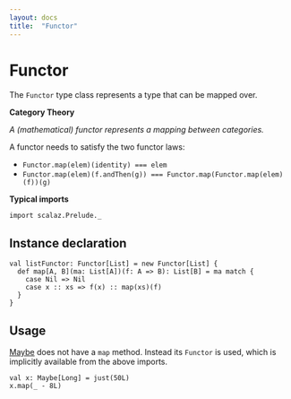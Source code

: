 ```yaml
---
layout: docs
title:  "Functor"
---
```


# Functor

The `Functor` type class represents a type that can be mapped over.

**Category Theory**

*A (mathematical) functor represents a mapping between categories.*

A functor needs to satisfy the two functor laws:

- `Functor.map(elem)(identity) === elem`
- `Functor.map(elem)(f.andThen(g)) === Functor.map(Functor.map(elem)(f))(g)`

**Typical imports**

```tut:silent
import scalaz.Prelude._
```

## Instance declaration

```tut
val listFunctor: Functor[List] = new Functor[List] {
  def map[A, B](ma: List[A])(f: A => B): List[B] = ma match {
    case Nil => Nil
    case x :: xs => f(x) :: map(xs)(f)
  }
}
```

## Usage

[Maybe](../data/Maybe.html) does not have a `map` method. Instead its `Functor` is used, which is implicitly available from the above imports.

```tut
val x: Maybe[Long] = just(50L)
x.map(_ - 8L)
```
